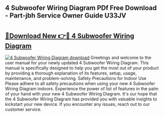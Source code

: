 ## 4 Subwoofer Wiring Diagram PDf Free Download - Part-jbh Service Owner Guide U33JV

# <h2><a href="http://dfmdova.blite.top/?on=4+Subwoofer+Wiring+Diagram">🔗Download New 👉🔴 4 Subwoofer Wiring Diagram</a></h2>

[![4 Subwoofer Wiring Diagram download](https://i.imgur.com/lujVjoI.png)](http://dfmdova.blite.top/?on=4+Subwoofer+Wiring+Diagram)
Greetings and welcome to the user manual for your newly updated 4 Subwoofer Wiring Diagram. This manual is specifically designed to help you get the most out of your product by providing a thorough explanation of its features, setup, usage, maintenance, and problem-solving. Safety Precautions for Indoor Use Please adhere to all safety precautions when using your new 4 Subwoofer Wiring Diagram indoors. Experience the power of list of features in the palm of your hand with your new 4 Subwoofer Wiring Diagram. It's our hope that the 4 Subwoofer Wiring Diagram has provided you with valuable insights to kickstart your new device. If you encounter any issues, reach out to our customer service.
